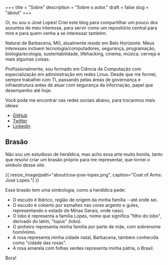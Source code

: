 +++
title = "Sobre"
description = "Sobre o autor."
draft = false
slug = "about"
+++

Oi, eu sou o José Lopes!  Criei este blog para compartilhar um pouco dos assuntos de meu interesse, para servir como um repositório central para mim e para quem venha a se interessar também.

Natural de Barbacena, MG, atualmente resido em Belo Horizonte.  Meus interesses incluem tecnologia/computadores, segurança, programação, biologia/ecologia, sustentabilidade, lifehacking, cinema, música, cerveja e mais algumas coisas.

Profissionalmente, sou formado em Ciência da Computação com especialização em administração em redes Linux.  Desde que me formei, sempre trabalhei com TI, passando pelas áreas de governança e infraestrutura antes de atuar com segurança da informação, papel que desempenho até hoje.

Você pode me encontrar nas redes sociais abaixo, para trocarmos mais ideias:

- [GitHub](https://github.com/lopes)
- [Twitter](https://twitter.com/lopesoj)
- [Linkedin](https://www.linkedin.com/in/jlopesjr)

## Brasão

Não sou um estudioso de heráldica, mas acho essa arte muito bonita, tanto que resolvi criar um brasão próprio para me representar, que tornei o símbolo desse site.

{{ resize_image(path="about/coa-jose-lopes.png", caption="Coat of Arms: José Lopes.") }}

Esse brasão tem uma simbologia, como a heráldica pede:

- O escudo é Ibérico, região de origem da minha família --até onde sei.
- O escudo é coberto por esmaltes nas cores argento e gules, representando o estado de Minas Gerais, onde nasci.
- O lobo é representa a família Lopes, nome que significa "filho do lobo", derivado do latim, "lupus" (lobo).
- O pinheiro representa minha família por parte de mãe, com sobrenome homônimo.
- A rosa representa minha cidade natal, Barbacena, também conhecida como "cidade das rosas".
- A rosa amarela com folhas verdes representa minha pátria, o Brasil.

Bora!
